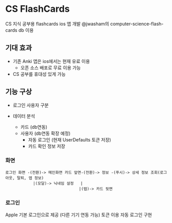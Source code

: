 # CS FlashCards
CS 지식 공부용 flashcards ios 앱 개발
@jwasham의 computer-science-flash-cards db 이용

## 기대 효과
- 기존 Anki 앱은 ios에서는 현재 유료 이용
    - 오픈 소스 배포로 무료 이용 가능
- CS 공부를 휴대성 있게 가능

## 기능 구상
- 로그인 사용자 구분

- 데이터 분석
    - 카드 (db연동)
    - 사용자 (db연동 확장 예정)
        - 자동 로그인 (현재 UserDefaults 토큰 저장)
        - 카드 확인 정보 저장
        
### 화면
```
로그인 화면 -(전환)-> 메인화면 카드 앞면-(전환)-> 정보 -(푸시)-> 상세 정보 조회(로그아웃, 탈퇴, 앱 정보)
            |(모달)-> 닉네임 설정   |
                                |(탭)-> 카드 뒷면
```

### 로그인
Apple 기본 로그인으로 제공 (다른 기기 연동 가능)
토큰 이용 자동 로그인 구현
